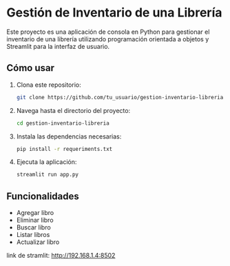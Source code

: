 # Gestión de Inventario de una Librería

Este proyecto es una aplicación de consola en Python para gestionar el inventario de una librería utilizando programación orientada a objetos y Streamlit para la interfaz de usuario.

## Cómo usar

1. Clona este repositorio:

   ```sh
   git clone https://github.com/tu_usuario/gestion-inventario-libreria.git
   ```

2. Navega hasta el directorio del proyecto:

   ```sh
   cd gestion-inventario-libreria
   ```

3. Instala las dependencias necesarias:

   ```sh
   pip install -r requeriments.txt
   ```

4. Ejecuta la aplicación:

   ```sh
   streamlit run app.py
   ```

## Funcionalidades

- Agregar libro
- Eliminar libro
- Buscar libro
- Listar libros
- Actualizar libro



link de stramlit: http://192.168.1.4:8502
